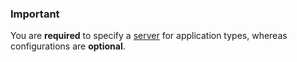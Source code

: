 <!-- usedin: [ _legacy_docker/deployment] - post: -->


### Important

You are **required** to specify a [server](/building-your-stack/building-your-manifest-file#servers) for application types, whereas configurations are **optional**.




